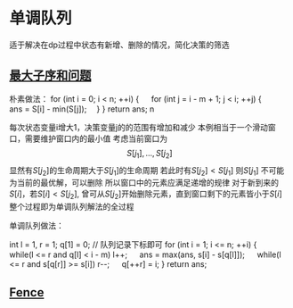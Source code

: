 # 单调队列

  适于解决在dp过程中状态有新增、删除的情况，简化决策的筛选

## [最大子序和问题](https://www.acwing.com/problem/content/137/)

朴素做法：
for (int i = 0; i < n; ++i) {
  &emsp; for (int j = i - m + 1; j < i; ++j) {
    &emsp;&emsp; ans = S[i] - min(S[j]);
  &emsp;}
}
return ans; n

每次状态变量i增大1，决策变量j的的范围有增加和减少
本例相当于一个滑动窗口，需要维护窗口内的最小值
考虑当前窗口为 $$ { S[j_1], ..., S[j_2] } $$ 显然有$S[j_2]$的生命周期大于$S[j_1]$的生命周期
若此时有$S[j_2] < S[j_1]$ 则$S[j_1]$ 不可能为当前的最优解，可以删除
所以窗口中的元素应满足递增的规律
对于新到来的$S[i]$，若$S[i] < S[j_2]$, 曾可从$S[j_2]$开始删除元素，直到窗口剩下的元素皆小于$S[i]$
整个过程即为单调队列解法的全过程

单调队列做法：

int l = 1, r = 1;
q[1] = 0; // 队列记录下标即可
for (int i = 1; i <= n; ++i) {
  &emsp; while(l <= r and q[l] < i - m) l++; 
  &emsp; ans = max(ans, s[i] - s[q[l]]); 
  &emsp; while(l <= r and s[q[r]] >= s[i]) r--; 
  &emsp; q[++r] = i; 
}
return ans; 

## [Fence]()

